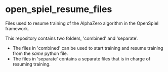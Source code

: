 # open_spiel_resume_files
Files used to resume training of the AlphaZero algorithm in the OpenSpiel framework.

This repository contains two folders, 'combined' and 'separate'.
- The files in 'combined' can be used to start training and resume training from the _same_ python file.
- The files in 'separate' contains a separate files that is in charge of resuming training.
